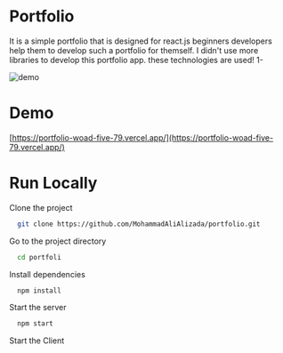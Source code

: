 # Portfolio
It is a simple portfolio that is designed for react.js beginners developers help them to develop such a portfolio for themself. I didn't use more libraries to develop this portfolio app.
these technologies are used!
1-


![demo](https://github.com/MohammadAliAlizada/portfolio/assets/40995758/5e67de1f-ccb6-400e-8b46-ce2aeccf1a8e)





# Demo
[https://portfolio-woad-five-79.vercel.app/](https://portfolio-woad-five-79.vercel.app/)

# Run Locally
Clone the project
```bash
  git clone https://github.com/MohammadAliAlizada/portfolio.git
```
Go to the project directory
```bash
  cd portfoli
```
Install dependencies
```bash
  npm install
```

Start the server
```bash
  npm start
```
Start the Client

